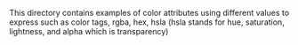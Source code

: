 This directory contains examples of color attributes using different values to express such as color tags, rgba, hex, hsla (hsla stands for hue, saturation, lightness, and alpha which is transparency)
